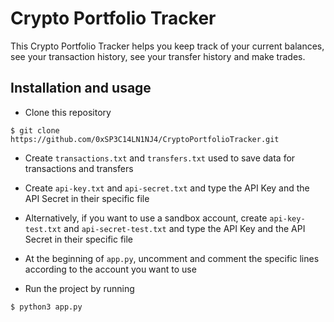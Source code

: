 # Crypto Portfolio Tracker

This Crypto Portfolio Tracker helps you keep track of your current balances, see your transaction history, see your transfer history and make trades.


## Installation and usage
- Clone this repository
```
$ git clone https://github.com/0xSP3C14LN1NJ4/CryptoPortfolioTracker.git
```

- Create `transactions.txt` and `transfers.txt` used to save data for transactions and transfers

- Create `api-key.txt` and `api-secret.txt` and type the API Key and the API Secret in their specific file

- Alternatively, if you want to use a sandbox account, create `api-key-test.txt` and `api-secret-test.txt` and type the API Key and the API Secret in their specific file

- At the beginning of `app.py`, uncomment and comment the specific lines according to the account you want to use

- Run the project by running
```
$ python3 app.py
```